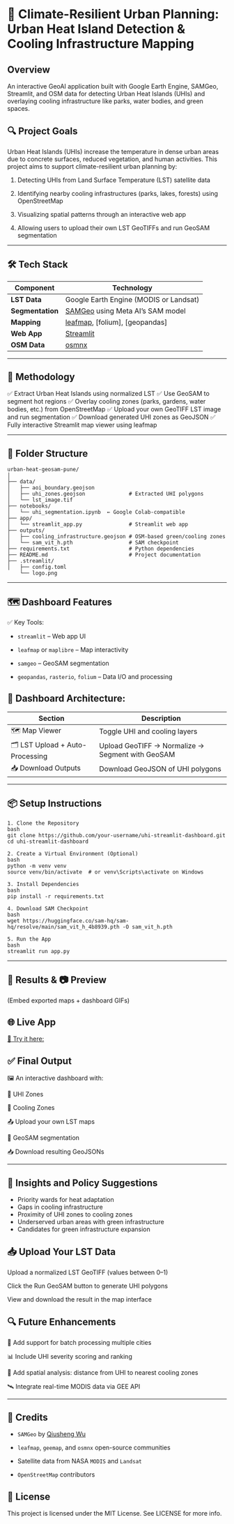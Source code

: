 # 🌆 Climate-Resilient Urban Planning: Urban Heat Island Detection & Cooling Infrastructure Mapping

## Overview
An interactive GeoAI application built with Google Earth Engine, SAMGeo, Streamlit, and OSM data for detecting Urban Heat Islands (UHIs) and overlaying cooling infrastructure like parks, water bodies, and green spaces.

## 🔍 Project Goals
Urban Heat Islands (UHIs) increase the temperature in dense urban areas due to concrete surfaces, reduced vegetation, and human activities. This project aims to support climate-resilient urban planning by:

1. Detecting UHIs from Land Surface Temperature (LST) satellite data

2. Identifying nearby cooling infrastructures (parks, lakes, forests) using OpenStreetMap

3. Visualizing spatial patterns through an interactive web app

4. Allowing users to upload their own LST GeoTIFFs and run GeoSAM segmentation
---
## 🛠️ Tech Stack

| Component        | Technology                                                              |
| ---------------- | ----------------------------------------------------------------------- |
| **LST Data**     | Google Earth Engine (MODIS or Landsat)                                  |
| **Segmentation** | [SAMGeo](https://github.com/opengeos/samgeo) using Meta AI’s SAM model  |
| **Mapping**      | [leafmap](https://github.com/opengeos/leafmap), \[folium], \[geopandas] |
| **Web App**      | [Streamlit](https://streamlit.io/)                                      |
| **OSM Data**     | [osmnx](https://github.com/gboeing/osmnx)                               |

---
## 🚀 Methodology
✅ Extract Urban Heat Islands using normalized LST
✅ Use GeoSAM to segment hot regions
✅ Overlay cooling zones (parks, gardens, water bodies, etc.) from OpenStreetMap
✅ Upload your own GeoTIFF LST image and run segmentation
✅ Download generated UHI zones as GeoJSON
✅ Fully interactive Streamlit map viewer using leafmap

---
## 📂 Folder Structure
```
urban-heat-geosam-pune/
│
├── data/
│   ├── aoi_boundary.geojson
│   ├── uhi_zones.geojson              # Extracted UHI polygons
│   └── lst_image.tif
├── notebooks/
│   └── uhi_segmentation.ipynb  ← Google Colab-compatible
├── app/
│   └── streamlit_app.py               # Streamlit web app
├── outputs/
│   ├── cooling_infrastructure.geojson # OSM-based green/cooling zones
│   └── sam_vit_h.pth                  # SAM checkpoint
├── requirements.txt                   # Python dependencies
├── README.md                          # Project documentation
├── .streamlit/
│   ├── config.toml
    └── logo.png
```
---

## 🗺️ Dashboard Features
✅ Key Tools:
 - `streamlit` – Web app UI

- `leafmap` or `maplibre` – Map interactivity

- `samgeo` – GeoSAM segmentation

- `geopandas`, `rasterio`, `folium` – Data I/O and processing

## 🧱 Dashboard Architecture:

| Section                          | Description                                      |
| -------------------------------- | ------------------------------------------------ |
| 🗺️ Map Viewer                   | Toggle UHI and cooling layers                    |
| 🗂️ LST Upload + Auto-Processing | Upload GeoTIFF → Normalize → Segment with GeoSAM |
| 📥 Download Outputs              | Download GeoJSON of UHI polygons                 |

---
## 📦 Setup Instructions
```
1. Clone the Repository
bash
git clone https://github.com/your-username/uhi-streamlit-dashboard.git
cd uhi-streamlit-dashboard
```
```
2. Create a Virtual Environment (Optional)
bash
python -m venv venv
source venv/bin/activate  # or venv\Scripts\activate on Windows
```
```
3. Install Dependencies
bash
pip install -r requirements.txt
```
```
4. Download SAM Checkpoint
bash
wget https://huggingface.co/sam-hq/sam-hq/resolve/main/sam_vit_h_4b8939.pth -O sam_vit_h.pth
```
```
5. Run the App
bash
streamlit run app.py
```
---
## 📌 Results & 📷 Preview
(Embed exported maps + dashboard GIFs)

## 🌐 Live App
[🔗 Try it here:](https://your-streamlit-app-url)

## ✅ Final Output
🖼️ An interactive dashboard with:

🔴 UHI Zones

🌳 Cooling Zones

📤 Upload your own LST maps

🧠 GeoSAM segmentation

📥 Download resulting GeoJSONs

---
## 🧠 Insights and Policy Suggestions
- Priority wards for heat adaptation
- Gaps in cooling infrastructure
- Proximity of UHI zones to cooling zones
- Underserved urban areas with green infrastructure
- Candidates for green infrastructure expansion

## 📥 Upload Your LST Data
Upload a normalized LST GeoTIFF (values between 0–1)

Click the Run GeoSAM button to generate UHI polygons

View and download the result in the map interface

## 🔍 Future Enhancements
🔄 Add support for batch processing multiple cities

📊 Include UHI severity scoring and ranking

🧭 Add spatial analysis: distance from UHI to nearest cooling zones

🛰️ Integrate real-time MODIS data via GEE API

---
## 🤝 Credits
- `SAMGeo` by [Qiusheng Wu](https://github.com/opengeos/segment-geospatial)

- `leafmap`, `geemap`, and `osmnx` open-source communities

- Satellite data from NASA `MODIS` and `Landsat`

- `OpenStreetMap` contributors

## 📜 License
This project is licensed under the MIT License. See LICENSE for more info.
